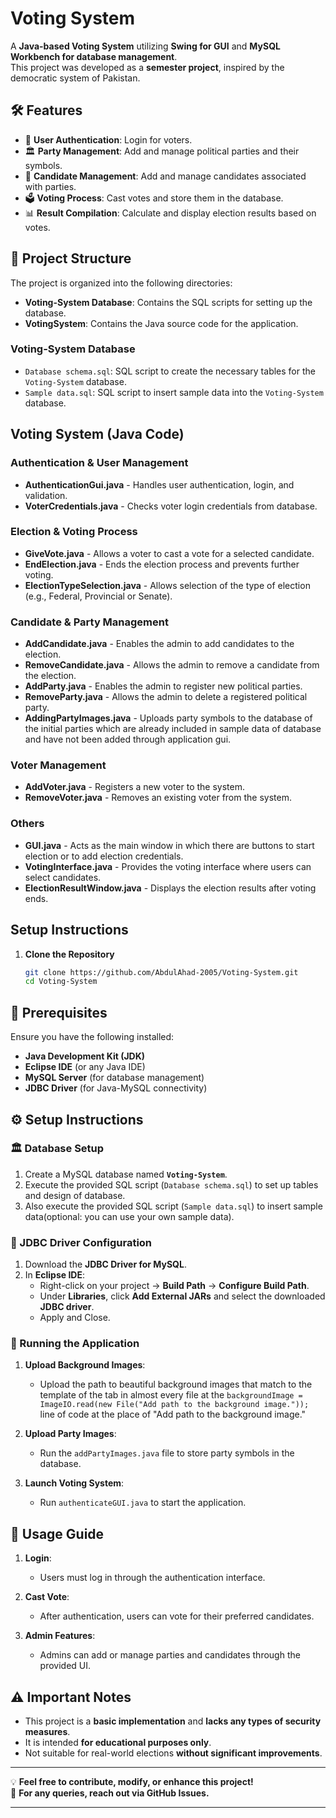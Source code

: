 # Voting System

A **Java-based Voting System** utilizing **Swing for GUI** and **MySQL Workbench for database management**.  
This project was developed as a **semester project**, inspired by the democratic system of Pakistan.

## 🛠 Features

- 🔐 **User Authentication**: Login for voters.
- 🏛 **Party Management**: Add and manage political parties and their symbols.
- 🏅 **Candidate Management**: Add and manage candidates associated with parties.
- 🗳 **Voting Process**: Cast votes and store them in the database.
- 📊 **Result Compilation**: Calculate and display election results based on votes.

## 📂 Project Structure

The project is organized into the following directories:

- **Voting-System Database**: Contains the SQL scripts for setting up the database.
- **VotingSystem**: Contains the Java source code for the application.

### Voting-System Database

- `Database schema.sql`: SQL script to create the necessary tables for the `Voting-System` database.
- `Sample data.sql`: SQL script to insert sample data into the `Voting-System` database.

## Voting System (Java Code)
### Authentication & User Management
- **AuthenticationGui.java** - Handles user authentication, login, and validation.
- **VoterCredentials.java** - Checks voter login credentials from database.

### Election & Voting Process
- **GiveVote.java** - Allows a voter to cast a vote for a selected candidate.
- **EndElection.java** - Ends the election process and prevents further voting.
- **ElectionTypeSelection.java** - Allows selection of the type of election (e.g., Federal, Provincial or Senate).

### Candidate & Party Management
- **AddCandidate.java** - Enables the admin to add candidates to the election.
- **RemoveCandidate.java** - Allows the admin to remove a candidate from the election.
- **AddParty.java** - Enables the admin to register new political parties.
- **RemoveParty.java** - Allows the admin to delete a registered political party.
- **AddingPartyImages.java** - Uploads party symbols to the database of the initial parties which are already included in sample data of database and have not been added through application gui.

### Voter Management
- **AddVoter.java** - Registers a new voter to the system.
- **RemoveVoter.java** - Removes an existing voter from the system.

### Others
- **GUI.java** - Acts as the main window in which there are buttons to start election or to add election credentials.
- **VotingInterface.java** - Provides the voting interface where users can select candidates.
- **ElectionResultWindow.java** - Displays the election results after voting ends.

## Setup Instructions
1. **Clone the Repository**
   ```sh
   git clone https://github.com/AbdulAhad-2005/Voting-System.git
   cd Voting-System

## 📌 Prerequisites

Ensure you have the following installed:

- **Java Development Kit (JDK)**
- **Eclipse IDE** (or any Java IDE)
- **MySQL Server** (for database management)
- **JDBC Driver** (for Java-MySQL connectivity)

## ⚙️ Setup Instructions

### 🏛 Database Setup

1. Create a MySQL database named **`Voting-System`**.
2. Execute the provided SQL script (`Database schema.sql`) to set up tables and design of database.
3. Also execute the provided SQL script (`Sample data.sql`) to insert sample data(optional: you can use your own sample data).

### 🔗 JDBC Driver Configuration

1. Download the **JDBC Driver for MySQL**.
2. In **Eclipse IDE**:
   - Right-click on your project → **Build Path** → **Configure Build Path**.
   - Under **Libraries**, click **Add External JARs** and select the downloaded **JDBC driver**.
   - Apply and Close.

### 🚀 Running the Application
1. **Upload Background Images**:
   - Upload the path to beautiful background images that match to the template of the tab in almost every file at the
   ```backgroundImage = ImageIO.read(new File("Add path to the background image."));```
   line of code at the place of "Add path to the background image."
   
2. **Upload Party Images**:
   - Run the `addPartyImages.java` file to store party symbols in the database.

3. **Launch Voting System**:
   - Run `authenticateGUI.java` to start the application.

## 📖 Usage Guide

1. **Login**:
   - Users must log in through the authentication interface.

2. **Cast Vote**:
   - After authentication, users can vote for their preferred candidates.

3. **Admin Features**:
   - Admins can add or manage parties and candidates through the provided UI.

## ⚠️ Important Notes

- This project is a **basic implementation** and **lacks any types of security measures**.
- It is intended **for educational purposes only**.
- Not suitable for real-world elections **without significant improvements**.

---

💡 **Feel free to contribute, modify, or enhance this project!**  
📩 **For any queries, reach out via GitHub Issues.**  

---
